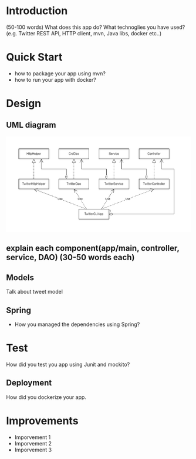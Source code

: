 # Introduction
(50-100 words)
What does this app do? What technoglies you have used? (e.g. Twitter REST API, HTTP client, mvn, Java libs, docker etc..)

# Quick Start
- how to package your app using mvn?
- how to run your app with docker?

# Design
## UML diagram
![](Twitter.jpg)
## explain each component(app/main, controller, service, DAO) (30-50 words each)
## Models
Talk about tweet model
## Spring
- How you managed the dependencies using Spring?

# Test
How did you test you app using Junit and mockito?

## Deployment
How did you dockerize your app.

# Improvements
- Imporvement 1
- Imporvement 2
- Imporvement 3